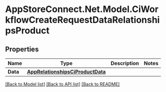 # AppStoreConnect.Net.Model.CiWorkflowCreateRequestDataRelationshipsProduct

## Properties

Name | Type | Description | Notes
------------ | ------------- | ------------- | -------------
**Data** | [**AppRelationshipsCiProductData**](AppRelationshipsCiProductData.md) |  | 

[[Back to Model list]](../README.md#documentation-for-models) [[Back to API list]](../README.md#documentation-for-api-endpoints) [[Back to README]](../README.md)

